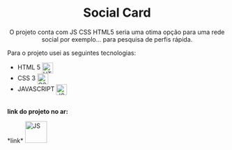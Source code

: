 <body >
    <h1 align = 'center'><strong>Social Card</strong></h1>
    <p align = 'center'>O projeto conta com JS CSS HTML5 seria uma otima opção para uma rede social por exemplo... para pesquisa de perfis rápida.</p>
    <p>Para o projeto usei as seguintes tecnologias:</p>
    <div>
        <ul>
         <li>HTML 5 <img align="center" width="25px" alt="HTML5" src="https://i.imgur.com/BzwyCup.png"></li>
         <li>CSS 3 <img align="center" width="25px" alt="CSS3" src="https://i.imgur.com/ZrplmED.png"></li>
         <li>JAVASCRIPT <img align="center" width="25px" alt="JS" src="https://i.imgur.com/KbVl6l3.png"></li>
</div>
        </ul>
    </div>
  <h2></h2>
  <p><strong>link do projeto no ar:</p></strong> 
  <div>
  *link* <img align="bottom" width="50px" alt="JS" src="https://media.giphy.com/media/9366IYNrJIFZeEyiwt/giphy.gif">
  <h2></h2>
  </div>  
</body>
